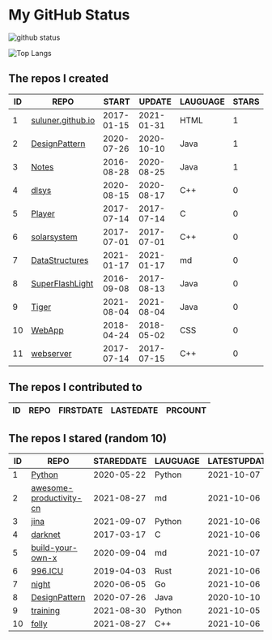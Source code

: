 # My GitHub Status

<img src="https://github-readme-stats-1.yihong0618.vercel.app/api?username=ThaddeusJiang&show_icons=true&&&hide_title=true&count_private=true" alt="github status" />

![Top Langs](https://github-readme-stats-1.yihong0618.vercel.app/api/top-langs/?username=ThaddeusJiang&layout=compact)

<!--START_SECTION:my_github-->
## The repos I created
| ID |                               REPO                                |   START    |   UPDATE   | LAUGUAGE | STARS |
|----|-------------------------------------------------------------------|------------|------------|----------|-------|
|  1 | [suluner.github.io](https://github.com/suluner/suluner.github.io) | 2017-01-15 | 2021-01-31 | HTML     |     1 |
|  2 | [DesignPattern](https://github.com/suluner/DesignPattern)         | 2020-07-26 | 2020-10-10 | Java     |     1 |
|  3 | [Notes](https://github.com/suluner/Notes)                         | 2016-08-28 | 2020-08-25 | Java     |     1 |
|  4 | [dlsys](https://github.com/suluner/dlsys)                         | 2020-08-15 | 2020-08-17 | C++      |     0 |
|  5 | [Player](https://github.com/suluner/Player)                       | 2017-07-14 | 2017-07-14 | C        |     0 |
|  6 | [solarsystem](https://github.com/suluner/solarsystem)             | 2017-07-01 | 2017-07-01 | C++      |     0 |
|  7 | [DataStructures](https://github.com/suluner/DataStructures)       | 2021-01-17 | 2021-01-17 | md       |     0 |
|  8 | [SuperFlashLight](https://github.com/suluner/SuperFlashLight)     | 2016-09-08 | 2017-08-13 | Java     |     0 |
|  9 | [Tiger](https://github.com/suluner/Tiger)                         | 2021-08-04 | 2021-08-04 | Java     |     0 |
| 10 | [WebApp](https://github.com/suluner/WebApp)                       | 2018-04-24 | 2018-05-02 | CSS      |     0 |
| 11 | [webserver](https://github.com/suluner/webserver)                 | 2017-07-14 | 2017-07-15 | C++      |     0 |

## The repos I contributed to
| ID | REPO | FIRSTDATE | LASTEDATE | PRCOUNT |
|----|------|-----------|-----------|---------|

## The repos I stared (random 10)
| ID |                                        REPO                                        | STAREDDATE | LAUGUAGE | LATESTUPDATE |
|----|------------------------------------------------------------------------------------|------------|----------|--------------|
|  1 | [Python](https://github.com/TheAlgorithms/Python)                                  | 2020-05-22 | Python   | 2021-10-07   |
|  2 | [awesome-productivity-cn](https://github.com/eastlakeside/awesome-productivity-cn) | 2021-08-27 | md       | 2021-10-06   |
|  3 | [jina](https://github.com/jina-ai/jina)                                            | 2021-09-07 | Python   | 2021-10-06   |
|  4 | [darknet](https://github.com/pjreddie/darknet)                                     | 2017-03-17 | C        | 2021-10-06   |
|  5 | [build-your-own-x](https://github.com/danistefanovic/build-your-own-x)             | 2020-09-04 | md       | 2021-10-07   |
|  6 | [996.ICU](https://github.com/996icu/996.ICU)                                       | 2019-04-03 | Rust     | 2021-10-06   |
|  7 | [night](https://github.com/talkgo/night)                                           | 2020-06-05 | Go       | 2021-10-06   |
|  8 | [DesignPattern](https://github.com/suluner/DesignPattern)                          | 2020-07-26 | Java     | 2020-10-10   |
|  9 | [training](https://github.com/mlcommons/training)                                  | 2021-08-30 | Python   | 2021-10-05   |
| 10 | [folly](https://github.com/facebook/folly)                                         | 2021-08-27 | C++      | 2021-10-06   |

<!--END_SECTION:my_github-->